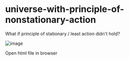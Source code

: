 # universe-with-principle-of-nonstationary-action
What if principle of stationary / least action didn't hold?

![image](https://github.com/user-attachments/assets/ddb83c9c-91ce-4207-9b1e-035610aac842)

Open html file in browser
